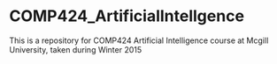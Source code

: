 # COMP424_ArtificialIntellgence
This is a repository for COMP424 Artificial Intelligence course at Mcgill University, taken during Winter 2015
